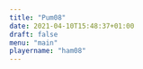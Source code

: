 ```yaml
---
title: "Pum08"
date: 2021-04-10T15:48:37+01:00
draft: false
menu: "main"
playername: "ham08"
---
```

